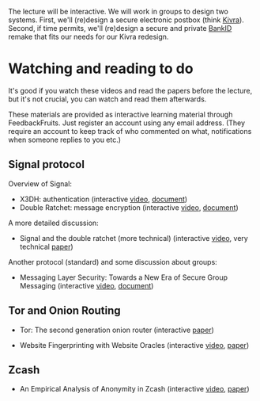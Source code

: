 The lecture will be interactive. We will work in groups to design two systems. 
First, we'll (re)design a secure electronic postbox (think [Kivra][kivra]).
Second, if time permits, we'll (re)design a secure and private [BankID][bankid] 
remake that fits our needs for our Kivra redesign.

[kivra]: https://kivra.se/en/private
[bankid]: https://www.bankid.com/en/


# Watching and reading to do

It's good if you watch these videos and read the papers before the lecture, but 
it's not crucial, you can watch and read them afterwards.

These materials are provided as interactive learning material through 
FeedbackFruits. Just register an account using any email address. (They require 
an account to keep track of who commented on what, notifications when someone 
replies to you etc.)

## Signal protocol

Overview of Signal:

- X3DH: authentication (interactive [video][x3dh], [document][x3dh-paper])
- Double Ratchet: message encryption (interactive 
  [video][double-ratchet-messaging], [document][double-ratchet-paper])

A more detailed discussion:

- Signal and the double ratchet (more technical) (interactive 
  [video][dodis-signal], very technical [paper][dodis-paper])

Another protocol (standard) and some discussion about groups:

- Messaging Layer Security: Towards a New Era of Secure Group Messaging 
  (interactive [video][mls-talk], [document][mls-spec])

[x3dh]: https://eu.feedbackfruits.com/groups/activity-group/d47adc37-7ea8-44b2-9606-2aab8f72d46b
[double-ratchet-messaging]: https://eu.feedbackfruits.com/groups/activity-group/212b1351-e3ed-49fd-a582-06bdd0f5e203
[x3dh-paper]: https://eu.feedbackfruits.com/groups/activity-group/90bc06cb-900c-47c7-b348-ea19632f0e41
[double-ratchet-paper]: https://eu.feedbackfruits.com/groups/activity-group/96ad1889-3b33-4ca3-9100-f37c11c46bb1
[dodis-signal]: https://eu.feedbackfruits.com/groups/activity-group/e9457ff2-aa4f-42bb-83e1-11fe0b099f48
[dodis-paper]: https://eu.feedbackfruits.com/groups/activity-group/b3dbb984-a3ae-4444-9217-91e6dcd5313b
[mls-talk]: https://eu.feedbackfruits.com/groups/activity-group/6d09f4f4-ab0f-46b2-ac42-4e31daec7823
[mls-spec]: https://eu.feedbackfruits.com/groups/activity-group/bc3448d5-9c1d-41e9-96d3-d8eff3613ea7


## Tor and Onion Routing

- Tor: The second generation onion router (interactive [paper][tor-paper])

- Website Fingerprinting with Website Oracles (interactive 
  [video][website-oracles], [paper][website-oracles-paper])

[tor-paper]: 
https://eu.feedbackfruits.com/groups/activity-group/07021bc5-60af-406f-9941-dfdfe1070f55

[website-oracles]: https://eu.feedbackfruits.com/groups/activity-group/bc865246-a460-4761-9122-2f9b1c9eee3c

[website-oracles-paper]: https://eu.feedbackfruits.com/groups/activity-group/cb1d8fcb-1660-417f-969f-2787a8f80521


## Zcash

- An Empirical Analysis of Anonymity in Zcash (interactive [video][zcash-anon], 
  [paper][zcash-anon-paper])

[zcash-anon]: https://eu.feedbackfruits.com/groups/activity-group/39d8f08e-1cdf-463d-a013-0919af20ed39
[zcash-anon-paper]: https://eu.feedbackfruits.com/groups/activity-group/1f4943d4-998f-4ceb-b25f-f22089e94bfd

